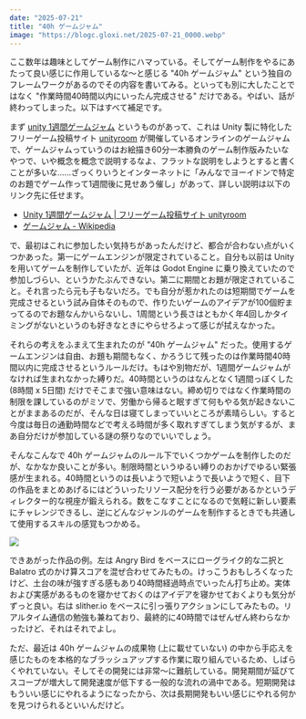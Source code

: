 ```yaml
---
date: "2025-07-21"
title: "40h ゲームジャム"
image: "https://blogc.gloxi.net/2025-07-21_0000.webp"
---
```


ここ数年は趣味としてゲーム制作にハマっている。そしてゲーム制作をやるにあたって良い感じに作用しているな～と感じる "40h ゲームジャム" という独自のフレームワークがあるのでその内容を書いてみる。といっても別に大したことではなく "作業時間40時間以内にいったん完成させる" だけである。やばい、話が終わってしまった。以下はすべて補足です。

まず [unity 1週間ゲームジャム](https://unityroom.com/unity1weeks) というものがあって、これは Unity 製に特化したフリーゲーム投稿サイト [unityroom](https://unityroom.com/) が開催しているオンラインのゲームジャムで、ゲームジャムっていうのはお絵描き60分一本勝負のゲーム制作版みたいなやつで、いや概念を概念で説明するなよ、フラットな説明をしようとすると書くことが多いな……ざっくりいうとインターネットに「みんなでヨーイドンで特定のお題でゲーム作って1週間後に見せあう催し」があって、詳しい説明は以下のリンク先に任せます。

- [Unity 1週間ゲームジャム | フリーゲーム投稿サイト unityroom](https://unityroom.com/unity1weeks)
- [ゲームジャム - Wikipedia](https://ja.wikipedia.org/wiki/%E3%82%B2%E3%83%BC%E3%83%A0%E3%82%B8%E3%83%A3%E3%83%A0)

で、最初はこれに参加したい気持ちがあったんだけど、都合が合わない点がいくつかあった。第一にゲームエンジンが限定されていること。自分も以前は Unity を用いてゲームを制作していたが、近年は Godot Engine に乗り換えていたので参加しづらい、というかたぶんできない。第二に期間とお題が限定されていること。それ言ったら元も子もないだろ。でも自分が惹かれたのは短期間でゲームを完成させるという試み自体そのもので、作りたいゲームのアイデアが100個貯まってるのでお題なんかいらないし、1周間という長さはともかく年4回しかタイミングがないというのも好きなときにやらせろよって感じが拭えなかった。

それらの考えをふまえて生まれたのが "40h ゲームジャム" だった。使用するゲームエンジンは自由、お題も期間もなく、かろうじて残ったのは作業時間40時間以内に完成させるというルールだけ。もはや別物だが、1週間ゲームジャムがなければ生まれなかった縛りだ。40時間というのはなんとなく1週間っぽくした (8時間 x 5日間) だけでそこまで強い意味はない。締め切りではなく作業時間の制限を課しているのがミソで、労働から帰ると眠すぎて何もやる気が起きないことがままあるのだが、そんな日は寝てしまっていいところが素晴らしい。すると今度は毎日の通勤時間などで考える時間が多く取れすぎてしまう気がするが、まあ自分だけが参加している謎の祭りなのでいいでしょう。

そんなこんなで 40h ゲームジャムのルール下でいくつかゲームを制作したのだが、なかなか良いことが多い。制限時間というゆるい縛りのおかげでゆるい緊張感が生まれる。40時間というのは長いようで短いようで長いようで短く、目下の作品をまとめあげるにはどういったリソース配分を行う必要があるかというディレクター的な視座が鍛えられる。数をこなすことになるので気軽に新しい要素にチャレンジできるし、逆にどんなジャンルのゲームを制作するときでも共通して使用するスキルの感覚もつかめる。

![](https://blogc.gloxi.net/2025-07-21_0001.webp)

できあがった作品の例。左は Angry Bird をベースにローグライク的な二択と Balatro 式のかけ算スコアを混ぜ合わせてみたもの。けっこうおもしろくなったけど、土台の味が強すぎる感もあり40時間経過時点でいったん打ち止め。実体および実感があるものを寝かせておくのはアイデアを寝かせておくよりも気分がずっと良い。右は slither.io をベースに引っ張りアクションにしてみたもの。リアルタイム通信の勉強も兼ねており、最終的に40時間ではぜんぜん終わらなかったけど、それはそれでよし。

ただ、最近は 40h ゲームジャムの成果物 (上に載せていない) の中から手応えを感じたものを本格的なブラッシュアップする作業に取り組んでいるため、しばらくやれていない。そしてその開発には非常～に難航している。開発期間が延びてスコープが増大して開発速度が低下する一般的な流れの渦中である。短期開発はもういい感じにやれるようになったから、次は長期開発もいい感じにやれる何かを見つけられるといいんだけど。
